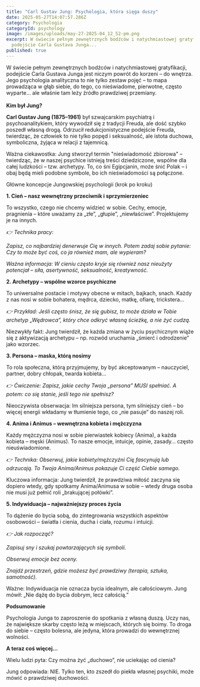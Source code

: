 ```yaml
---
title: "Carl Gustav Jung: Psychologia, która sięga duszy"
date: 2025-05-27T14:07:57.286Z
category: Psychologia
categoryId: psychology
image: /images/uploads/may-27-2025-04_12_52-pm.png
excerpt: W świecie pełnym zewnętrznych bodźców i natychmiastowej gratyfikacji,
  podejście Carla Gustava Junga...
published: true
---
```

W świecie pełnym zewnętrznych bodźców i natychmiastowej gratyfikacji, podejście Carla Gustava Junga jest niczym powrót do korzeni – do wnętrza. Jego psychologia analityczna to nie tylko zestaw pojęć – to mapa prowadząca w głąb siebie, do tego, co nieświadome, pierwotne, często wyparte… ale właśnie tam leży źródło prawdziwej przemiany.\
\
**Kim był Jung?**

**Carl Gustav Jung (1875–1961)** był szwajcarskim psychiatrą i psychoanalitykiem, który wywodził się z tradycji Freuda, ale dość szybko poszedł własną drogą. Odrzucił redukcjonistyczne podejście Freuda, twierdząc, że człowiek to nie tylko popęd i seksualność, ale istota duchowa, symboliczna, żyjąca w relacji z tajemnicą.

Ważna ciekawostka: Jung stworzył termin "nieświadomość zbiorowa" – twierdząc, że w naszej psychice istnieją treści dziedziczone, wspólne dla całej ludzkości – tzw. archetypy. To, co śni Egipcjanin, może śnić Polak – i obaj będą mieli podobne symbole, bo ich nieświadomości są połączone.

Główne koncepcje Jungowskiej psychologii (krok po kroku)

**1. Cień – nasz wewnętrzny przeciwnik i sprzymierzeniec**

To wszystko, czego nie chcemy widzieć w sobie. Cechy, emocje, pragnienia – które uważamy za „złe”, „głupie”, „niewłaściwe”. Projektujemy je na innych.

*👉 Technika pracy:*

*Zapisz, co najbardziej denerwuje Cię w innych. Potem zadaj sobie pytanie: Czy to może być coś, co ja również mam, ale wypieram?*

*Ważna informacja: W cieniu często kryje się również nasz nieużyty potencjał – siła, asertywność, seksualność, kreatywność.*

**2. Archetypy – wspólne wzorce psychiczne**

To uniwersalne postacie i motywy obecne w mitach, bajkach, snach. Każdy z nas nosi w sobie bohatera, mędrca, dziecko, matkę, ofiarę, trickstera...

*👉 Przykład: Jeśli często śnisz, że się gubisz, to może działa w Tobie archetyp „Wędrowca”, który chce odkryć własną ścieżkę, a nie żyć cudzą.*

Niezwykły fakt: Jung twierdził, że każda zmiana w życiu psychicznym wiąże się z aktywizacją archetypu – np. rozwód uruchamia „śmierć i odrodzenie” jako wzorzec.

**3. Persona – maska, którą nosimy**

To rola społeczna, którą przyjmujemy, by być akceptowanym – nauczyciel, partner, dobry chłopak, twarda kobieta…

*👉 Ćwiczenie: Zapisz, jakie cechy Twoja „persona” MUSI spełniać. A potem: co się stanie, jeśli tego nie spełnisz?*

Nieoczywista obserwacja: Im silniejsza persona, tym silniejszy cień – bo więcej energii wkładamy w tłumienie tego, co „nie pasuje” do naszej roli.

**4. Anima i Animus – wewnętrzna kobieta i mężczyzna**

Każdy mężczyzna nosi w sobie pierwiastek kobiecy (Anima), a każda kobieta – męski (Animus). To nasze emocje, intuicje, opinie, zasady… często nieuświadomione.

*👉 Technika: Obserwuj, jakie kobiety/mężczyźni Cię fascynują lub odrzucają. To Twoja Anima/Animus pokazuje Ci część Ciebie samego.*

Kluczowa informacja: Jung twierdził, że prawdziwa miłość zaczyna się dopiero wtedy, gdy spotkamy Anima/Animusa w sobie – wtedy druga osoba nie musi już pełnić roli „brakującej połówki”.

**5. Indywiduacja – najważniejszy proces życia**

To dążenie do bycia sobą, do zintegrowania wszystkich aspektów osobowości – światła i cienia, ducha i ciała, rozumu i intuicji.

*👉 Jak rozpocząć?*

*Zapisuj sny i szukaj powtarzających się symboli.*

*Obserwuj emocje bez oceny.*

*Znajdź przestrzeń, gdzie możesz być prawdziwy (terapia, sztuka, samotność).*

Ważne: Indywiduacja nie oznacza bycia idealnym, ale całościowym. Jung mówił: „Nie dążę do bycia dobrym, lecz całością.”

**Podsumowanie**

Psychologia Junga to zaproszenie do spotkania z własną duszą. Uczy nas, że największe skarby często leżą w miejscach, których się boimy. To droga do siebie – często bolesna, ale jedyna, która prowadzi do wewnętrznej wolności.

**A teraz coś więcej…**

Wielu ludzi pyta: Czy można żyć „duchowo”, nie uciekając od cienia?

Jung odpowiada: NIE. Tylko ten, kto zszedł do piekła własnej psychiki, może mówić o prawdziwej duchowości.
